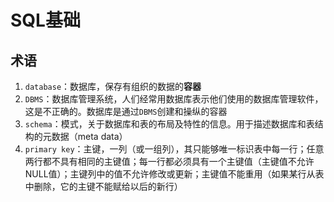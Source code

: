 # SQL基础

## 术语

1. `database`：数据库，保存有组织的数据的**容器**
2. `DBMS`：数据库管理系统，人们经常用数据库表示他们使用的数据库管理软件，这是不正确的。数据库是通过`DBMS`创建和操纵的容器
3. `schema`：模式，关于数据库和表的布局及特性的信息。用于描述数据库和表结构的元数据（meta data）
4. `primary key`：主键，一列（或一组列），其只能够唯一标识表中每一行；任意两行都不具有相同的主键值；每一行都必须具有一个主键值（主键值不允许NULL值）；主键列中的值不允许修改或更新；主键值不能重用（如果某行从表中删除，它的主键不能赋给以后的新行）